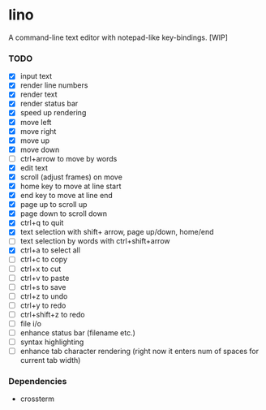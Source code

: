 # lino

A command-line text editor with notepad-like key-bindings. [WIP]

### TODO
- [x] input text
- [x] render line numbers
- [x] render text
- [x] render status bar
- [x] speed up rendering
- [x] move left
- [x] move right
- [x] move up
- [x] move down
- [ ] ctrl+arrow to move by words
- [x] edit text
- [x] scroll (adjust frames) on move
- [x] home key to move at line start
- [x] end key to move at line end
- [x] page up to scroll up
- [x] page down to scroll down
- [x] ctrl+q to quit
- [x] text selection with shift+ arrow, page up/down, home/end
- [ ] text selection by words with ctrl+shift+arrow
- [x] ctrl+a to select all
- [ ] ctrl+c to copy
- [ ] ctrl+x to cut
- [ ] ctrl+v to paste
- [ ] ctrl+s to save
- [ ] ctrl+z to undo
- [ ] ctrl+y to redo
- [ ] ctrl+shift+z to redo
- [ ] file i/o
- [ ] enhance status bar (filename etc.)
- [ ] syntax highlighting
- [ ] enhance tab character rendering (right now it enters num of spaces for current tab width)

### Dependencies
- crossterm
